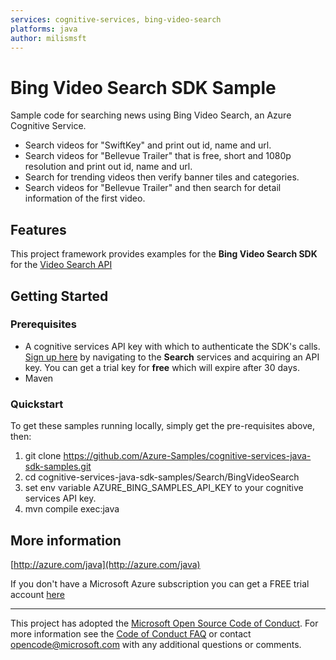```yaml
---
services: cognitive-services, bing-video-search
platforms: java
author: milismsft
---
```


# Bing Video Search SDK Sample ##

Sample code for searching news using Bing Video Search, an Azure Cognitive Service.
- Search videos for "SwiftKey" and print out id, name and url.
- Search videos for "Bellevue Trailer" that is free, short and 1080p resolution and print out id, name and url.
- Search for trending videos then verify banner tiles and categories.
- Search videos for "Bellevue Trailer" and then search for detail information of the first video.

## Features

This project framework provides examples for the **Bing Video Search SDK** for the [Video Search API](https://azure.microsoft.com/en-us/services/cognitive-services/)

## Getting Started

### Prerequisites

- A cognitive services API key with which to authenticate the SDK's calls. [Sign up here](https://azure.microsoft.com/en-us/services/cognitive-services/directory/) by navigating to the **Search** services and acquiring an API key. You can get a trial key for **free** which will expire after 30 days.
- Maven

### Quickstart

To get these samples running locally, simply get the pre-requisites above, then:

1. git clone https://github.com/Azure-Samples/cognitive-services-java-sdk-samples.git
2. cd cognitive-services-java-sdk-samples/Search/BingVideoSearch
3. set env variable AZURE_BING_SAMPLES_API_KEY to your cognitive services API key.
4. mvn compile exec:java

## More information ##

[http://azure.com/java](http://azure.com/java)

If you don't have a Microsoft Azure subscription you can get a FREE trial account [here](http://go.microsoft.com/fwlink/?LinkId=330212)

---

This project has adopted the [Microsoft Open Source Code of Conduct](https://opensource.microsoft.com/codeofconduct/). For more information see the [Code of Conduct FAQ](https://opensource.microsoft.com/codeofconduct/faq/) or contact [opencode@microsoft.com](mailto:opencode@microsoft.com) with any additional questions or comments.